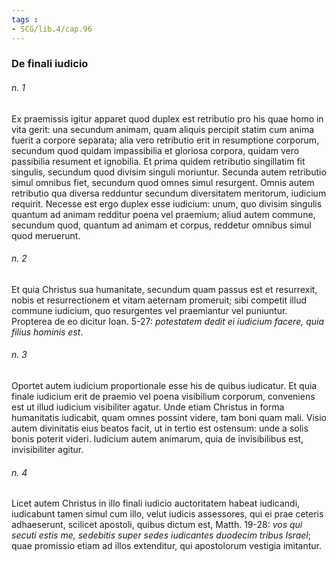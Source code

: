 ```yaml
---
tags : 
- SCG/lib.4/cap.96
---
```


### De finali iudicio

###### n. 1
Ex praemissis igitur apparet quod duplex est retributio pro his quae homo in vita gerit: una secundum animam, quam aliquis percipit statim cum anima fuerit a corpore separata; alia vero retributio erit in resumptione corporum, secundum quod quidam impassibilia et gloriosa corpora, quidam vero passibilia resument et ignobilia. Et prima quidem retributio singillatim fit singulis, secundum quod divisim singuli moriuntur. Secunda autem retributio simul omnibus fiet, secundum quod omnes simul resurgent. Omnis autem retributio qua diversa redduntur secundum diversitatem meritorum, iudicium requirit. Necesse est ergo duplex esse iudicium: unum, quo divisim singulis quantum ad animam redditur poena vel praemium; aliud autem commune, secundum quod, quantum ad animam et corpus, reddetur omnibus simul quod meruerunt.

###### n. 2
Et quia Christus sua humanitate, secundum quam passus est et resurrexit, nobis et resurrectionem et vitam aeternam promeruit; sibi competit illud commune iudicium, quo resurgentes vel praemiantur vel puniuntur. Propterea de eo dicitur Ioan. 5-27: *potestatem dedit ei iudicium facere, quia filius hominis est*.

###### n. 3
Oportet autem iudicium proportionale esse his de quibus iudicatur. Et quia finale iudicium erit de praemio vel poena visibilium corporum, conveniens est ut illud iudicium visibiliter agatur. Unde etiam Christus in forma humanitatis iudicabit, quam omnes possint videre, tam boni quam mali. Visio autem divinitatis eius beatos facit, ut in tertio est ostensum: unde a solis bonis poterit videri. Iudicium autem animarum, quia de invisibilibus est, invisibiliter agitur.

###### n. 4
Licet autem Christus in illo finali iudicio auctoritatem habeat iudicandi, iudicabunt tamen simul cum illo, velut iudicis assessores, qui ei prae ceteris adhaeserunt, scilicet apostoli, quibus dictum est, Matth. 19-28: *vos qui secuti estis me, sedebitis super sedes iudicantes duodecim tribus Israel*; quae promissio etiam ad illos extenditur, qui apostolorum vestigia imitantur.


